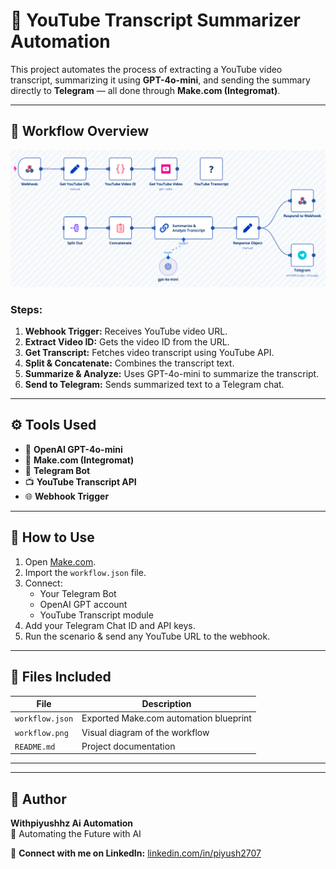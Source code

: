 # 🎥 YouTube Transcript Summarizer Automation

This project automates the process of extracting a YouTube video transcript, summarizing it using **GPT-4o-mini**, and sending the summary directly to **Telegram** — all done through **Make.com (Integromat)**.

---

## 🧩 Workflow Overview

![Workflow](workflow.png)

### Steps:
1. **Webhook Trigger:** Receives YouTube video URL.
2. **Extract Video ID:** Gets the video ID from the URL.
3. **Get Transcript:** Fetches video transcript using YouTube API.
4. **Split & Concatenate:** Combines the transcript text.
5. **Summarize & Analyze:** Uses GPT-4o-mini to summarize the transcript.
6. **Send to Telegram:** Sends summarized text to a Telegram chat.

---

## ⚙️ Tools Used
- 🧠 **OpenAI GPT-4o-mini**
- 🔗 **Make.com (Integromat)**
- 💬 **Telegram Bot**
- 📺 **YouTube Transcript API**
- 🌐 **Webhook Trigger**

---

## 🚀 How to Use
1. Open [Make.com](https://www.make.com).
2. Import the `workflow.json` file.
3. Connect:
   - Your Telegram Bot
   - OpenAI GPT account
   - YouTube Transcript module
4. Add your Telegram Chat ID and API keys.
5. Run the scenario & send any YouTube URL to the webhook.

---

## 📁 Files Included
| File | Description |
|------|--------------|
| `workflow.json` | Exported Make.com automation blueprint |
| `workflow.png` | Visual diagram of the workflow |
| `README.md` | Project documentation |

---
---

## 💬 Author
**Withpiyushhz Ai Automation**  
🚀 Automating the Future with AI  

🔗 **Connect with me on LinkedIn:** [linkedin.com/in/piyush2707](https://www.linkedin.com/in/piyush2707)
